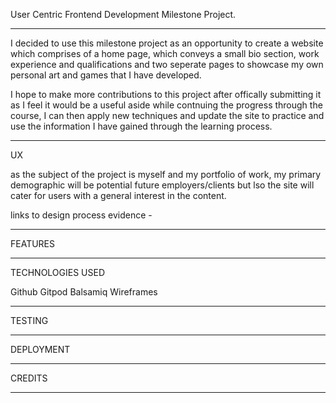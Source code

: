 User Centric Frontend Development Milestone Project. 

-------------------------------------------------

I decided to use this milestone project as an opportunity to create a website which comprises of a home page, which conveys a small bio section, work experience and qualifications and two seperate pages to showcase my own personal art and games that I have developed. 

I hope to make more contributions to this project after offically submitting it as I feel it would be a useful aside while contnuing the progress through the course, I can then apply new techniques and update the site to practice and use the information I have gained through the learning process. 

-------------------------------------------------

UX

as the subject of the project is myself and my portfolio of work, my primary demographic will be potential future employers/clients but lso the site will cater for users with a general interest in the content. 

links to design process evidence -

-------------------------------------------------

FEATURES 

-------------------------------------------------

TECHNOLOGIES USED

Github
Gitpod
Balsamiq Wireframes

-------------------------------------------------

TESTING

-------------------------------------------------

DEPLOYMENT

-------------------------------------------------

CREDITS

-------------------------------------------------